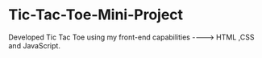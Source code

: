 # Tic-Tac-Toe-Mini-Project
Developed Tic Tac Toe using my front-end capabilities ----> HTML ,CSS and JavaScript.
